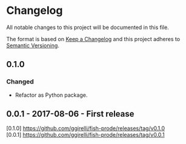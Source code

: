 # Changelog
All notable changes to this project will be documented in this file.

The format is based on [Keep a Changelog](http://keepachangelog.com/en/1.0.0/)
and this project adheres to [Semantic Versioning](http://semver.org/spec/v2.0.0.html).



## 0.1.0
### Changed
- Refactor as Python package.



## 0.0.1 - 2017-08-06 - First release



[0.1.0] https://github.com/ggirelli/fish-prode/releases/tag/v0.1.0  
[0.0.1] https://github.com/ggirelli/fish-prode/releases/tag/v0.0.1  
